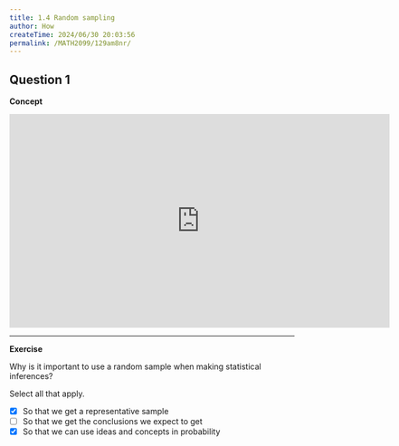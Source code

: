 ```yaml
---
title: 1.4 Random sampling
author: How
createTime: 2024/06/30 20:03:56
permalink: /MATH2099/129am8nr/
---
```


## Question 1

<div class="how_qb">

**Concept**

<iframe width="672" height="378" src="https://www.youtube.com/embed/w2ELT2IdrJ0" title="L1 8 Random Sampling" frameborder="0" allow="accelerometer; autoplay; clipboard-write; encrypted-media; gyroscope; picture-in-picture; web-share" referrerpolicy="strict-origin-when-cross-origin" allowfullscreen></iframe>

---

**Exercise**

Why is it important to use a random sample when making statistical inferences?

Select all that apply.

 - [x] So that we get a representative sample
 - [ ] So that we get the conclusions we expect to get
 - [x] So that we can use ideas and concepts in probability

</div>




